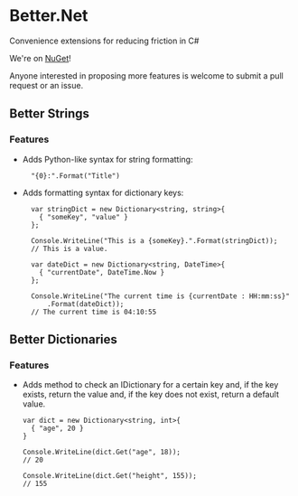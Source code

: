 Better.Net
=================

Convenience extensions for reducing friction in C#

We're on [NuGet](https://nuget.org/packages/BetterDotNet)!

Anyone interested in proposing more features is welcome to submit a pull request or an issue.

## Better Strings

### Features

* Adds Python-like syntax for string formatting:

        "{0}:".Format("Title")

* Adds formatting syntax for dictionary keys:

        var stringDict = new Dictionary<string, string>{
          { "someKey", "value" }
        };

        Console.WriteLine("This is a {someKey}.".Format(stringDict));
        // This is a value.

        var dateDict = new Dictionary<string, DateTime>{
          { "currentDate", DateTime.Now }
        };

        Console.WriteLine("The current time is {currentDate : HH:mm:ss}"
            .Format(dateDict));
        // The current time is 04:10:55


## Better Dictionaries

### Features

  * Adds method to check an IDictionary for a certain key and, if the key
    exists, return the value and, if the key does not exist, return a default
    value.

        var dict = new Dictionary<string, int>{
          { "age", 20 }
        }

        Console.WriteLine(dict.Get("age", 18));
        // 20

        Console.WriteLine(dict.Get("height", 155));
        // 155
